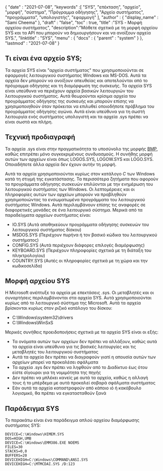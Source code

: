{
  "date" : "2021-07-08",
  "keywords" :[ "SYS", "επέκταση", "αρχείο", "μορφή", "σύστημα", "Πρόγραμμα οδήγησης", "Αρχείο συστήματος", "προγράμματα", "υπολογιστής", "εφαρμογή" ],
  "author" : {
    "display_name" : "Sami Cheema"
},
  "draft" : "false",
  "toc" : true,
  "title" :"SYS - Μορφή αρχείου συστήματος",
  "description":"Μάθετε σχετικά με τη μορφή αρχείου SYS και τα API που μπορούν να δημιουργήσουν και να ανοίξουν αρχεία SYS.",
  "linktitle" : "SYS",
  "menu" : {
    "docs" : {
      "parent" : "system"
}
},
  "lastmod" : "2021-07-08"
}

## Τι είναι ένα αρχείο SYS; ##

Τα αρχεία SYS είναι "αρχεία συστήματος" που χρησιμοποιούνται σε εφαρμογές λειτουργικού συστήματος Windows και MS-DOS. Αυτά τα αρχεία δεν μπορούν να ανοίξουν απευθείας και αποτελούνται από το πρόγραμμα οδήγησης και τη διαμόρφωση της συσκευής. Τα αρχεία SYS είναι υπεύθυνα να περιέχουν αρχεία βασικών λειτουργιών του λειτουργικού συστήματος. Αυτά θεωρούνται κρίσιμα αρχεία του προγράμματος οδήγησης της συσκευής και μπορούν επίσης να χρησιμοποιηθούν όταν πρόκειται να επιλυθεί οποιοδήποτε πρόβλημα του προγράμματος οδήγησης αγώνα. Αυτά είναι υπεύθυνα για τη σωστή λειτουργία ενός συστήματος υπολογιστή και τα αρχεία .sys πρέπει να είναι σωστά και πλήρη.


## Τεχνική προδιαγραφή ##

Τα αρχεία .sys είναι στην πραγματικότητα το υποσύνολο της μορφής [BMP](/el/image/bmp/), καθώς επιτρέπει μόνο συγκεκριμένους συνδυασμούς. Η συνήθης μορφή αυτών των αρχείων είναι όπως LOGOS.SYS, LOGOW.SYS και LOGO.SYS. Οποιαδήποτε άλλα αρχεία δεν έχουν αυτήν τη μορφή.

Αυτά τα αρχεία χρησιμοποιούνται κυρίως στον κατάλογο *C* των Windows κατά τη στιγμή της εγκατάστασης. Τα περισσότερα ζητήματα που αφορούν τα προγράμματα οδήγησης συσκευών επιλύονται με την ενημέρωση του λειτουργικού συστήματος των Windows. Οι λεπτομέρειες και οι πληροφορίες αυτών των αρχείων μπορούν να προβληθούν χρησιμοποιώντας τα ενσωματωμένα προγράμματα του λειτουργικού συστήματος Windows. Αυτά περιλαμβάνουν επίσης τις αναφορές σε διαφορετικές μονάδες σε ένα λειτουργικό σύστημα.
Μερικά από τα παραδείγματα αρχείων συστήματος είναι:

* IO.SYS (Αυτά αποθηκεύουν προγράμματα οδήγησης συσκευών του λειτουργικού συστήματος δίσκου)
* MSDOS.SYS (Περιέχουν πυρήνα ή τον βασικό κώδικα του λειτουργικού συστήματος)
* CONFIG.SYS (Αυτά περιέχουν διάφορες επιλογές διαμόρφωσης)
* KEYBOARD.SYS (Περιέχουν πληροφορίες σχετικά με τη διάταξη του πληκτρολογίου)
* COUNTRY.SYS (Αυτές οι πληροφορίες σχετικά με τη χώρα και την κωδικοσελίδα)

## Μορφή αρχείου SYS ##

Η Microsoft ανέπτυξε τα αρχεία με επεκτάσεις .sys. Οι μεταβλητές και οι συναρτήσεις περιλαμβάνονται στα αρχεία SYS. Αυτά χρησιμοποιούνται κυρίως από το λειτουργικό σύστημα της Microsoft. Αυτά τα αρχεία βρίσκονται κυρίως στον ριζικό κατάλογο του δίσκου:

* C:\Windows\system32\drivers
* C:\Windows\WinSxS

Μερικές συνήθεις προειδοποιήσεις σχετικά με τα αρχεία SYS είναι οι εξής:

* Τα ονόματα αυτών των αρχείων δεν πρέπει να αλλάξουν, καθώς αυτά τα αρχεία είναι υπεύθυνα για τις βασικές λειτουργίες και τις μεταβλητές του λειτουργικού συστήματος
* Αυτά τα αρχεία δεν πρέπει να διαγραφούν γιατί η απουσία αυτών των αρχείων μπορεί να προκαλέσει σφάλματα
* Τα αρχεία .sys δεν πρέπει να ληφθούν από το Διαδίκτυο έως ότου είστε σίγουροι για τη νομιμότητα της πηγής
* Δεν πρέπει να μπλέκει κανείς με αυτά τα αρχεία, καθώς η αλλαγή τους ή το μπέρδεμα με αυτά προκαλεί σοβαρά σφάλματα συστήματος
* Εάν αυτά τα αρχεία καταστραφούν από κάποιο ιό ή κακόβουλο λογισμικό, θα πρέπει να εγκατασταθούν ξανά

## Παράδειγμα SYS ##

Το παρακάτω είναι ένα παράδειγμα απλού αρχείου διαμόρφωσης συστήματος SYS:

```
DEVICE=C:\Windows\HIMEM.SYS
DOS=HIGH,UMB
DEVICE=C:\Windows\EMM386.EXE NOEMS
FILES=30
STACKS=0,0
BUFFERS=20
DEVICEHIGH=C:\Windows\COMMAND\ANSI.SYS
DEVICEHIGH=C:\MTMCDAI.SYS /D:123
```
